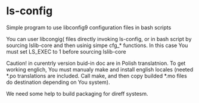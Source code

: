 ls-config
=========

Simple program to use libconfig9 configuration files in bash scripts

You can user libcongig( files directly invoking ls-config, or in bash script
by sourcing lslib-core and then usinig simpe cfg_* functions. In this case 
You must set LS_EXEC to 1 before sourcing lslib-core

Caution! in curentrly version buid-in doc are in Polish translatnion. 
To get working englich, You must manualy make and install english 
locales (neeted *.po translations are included. Call make, and then copy 
builded *.mo files do destination depending on You system).

We need some help to build packaging for direff systesm.

